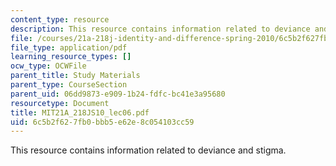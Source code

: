```yaml
---
content_type: resource
description: This resource contains information related to deviance and stigma.
file: /courses/21a-218j-identity-and-difference-spring-2010/6c5b2f627fb0bbb5e62e8c054103cc59_MIT21A_218JS10_lec06.pdf
file_type: application/pdf
learning_resource_types: []
ocw_type: OCWFile
parent_title: Study Materials
parent_type: CourseSection
parent_uid: 06dd9873-e909-1b24-fdfc-bc41e3a95680
resourcetype: Document
title: MIT21A_218JS10_lec06.pdf
uid: 6c5b2f62-7fb0-bbb5-e62e-8c054103cc59
---
```

This resource contains information related to deviance and stigma.

